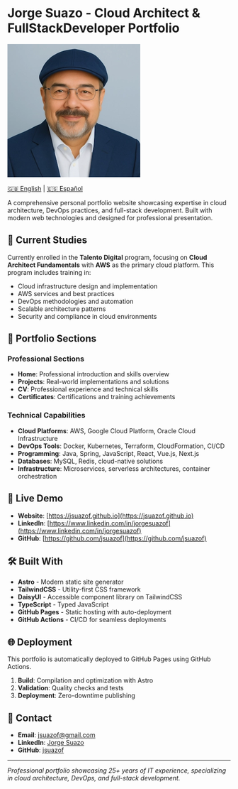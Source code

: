 # Jorge Suazo - Cloud Architect & FullStackDeveloper Portfolio

![Jorge Suazo Portfolio](src/assets/images/profile.webp)

[🇬🇧 English](README.en.md) | [🇪🇸 Español](README.md)

A comprehensive personal portfolio website showcasing expertise in cloud architecture, DevOps practices, and full-stack development. Built with modern web technologies and designed for professional presentation.

## 🌟 Current Studies

Currently enrolled in the **Talento Digital** program, focusing on **Cloud Architect Fundamentals** with **AWS** as the primary cloud platform. This program includes training in:

- Cloud infrastructure design and implementation
- AWS services and best practices
- DevOps methodologies and automation
- Scalable architecture patterns
- Security and compliance in cloud environments

## 🚀 Portfolio Sections

### Professional Sections
- **Home**: Professional introduction and skills overview
- **Projects**: Real-world implementations and solutions
- **CV**: Professional experience and technical skills
- **Certificates**: Certifications and training achievements

### Technical Capabilities
- **Cloud Platforms**: AWS, Google Cloud Platform, Oracle Cloud Infrastructure
- **DevOps Tools**: Docker, Kubernetes, Terraform, CloudFormation, CI/CD
- **Programming**: Java, Spring, JavaScript, React, Vue.js, Next.js
- **Databases**: MySQL, Redis, cloud-native solutions
- **Infrastructure**: Microservices, serverless architectures, container orchestration

## 🎯 Live Demo
- **Website**: [https://jsuazof.github.io](https://jsuazof.github.io)
- **LinkedIn**: [https://www.linkedin.com/in/jorgesuazof](https://www.linkedin.com/in/jorgesuazof)
- **GitHub**: [https://github.com/jsuazof](https://github.com/jsuazof)

## 🛠️ Built With
- **Astro** - Modern static site generator
- **TailwindCSS** - Utility-first CSS framework
- **DaisyUI** - Accessible component library on TailwindCSS
- **TypeScript** - Typed JavaScript
- **GitHub Pages** - Static hosting with auto-deployment
- **GitHub Actions** - CI/CD for seamless deployments

## 🌐 Deployment
This portfolio is automatically deployed to GitHub Pages using GitHub Actions.

1. **Build**: Compilation and optimization with Astro  
2. **Validation**: Quality checks and tests  
3. **Deployment**: Zero-downtime publishing

## 📧 Contact
- **Email**: jsuazof@gmail.com
- **LinkedIn**: [Jorge Suazo](https://www.linkedin.com/in/jorgesuazof)
- **GitHub**: [jsuazof](https://github.com/jsuazof)

---

*Professional portfolio showcasing 25+ years of IT experience, specializing in cloud architecture, DevOps, and full-stack development.*
